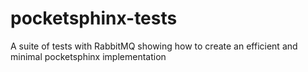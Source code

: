 # pocketsphinx-tests
A suite of tests with RabbitMQ showing how to create an efficient and minimal pocketsphinx implementation
